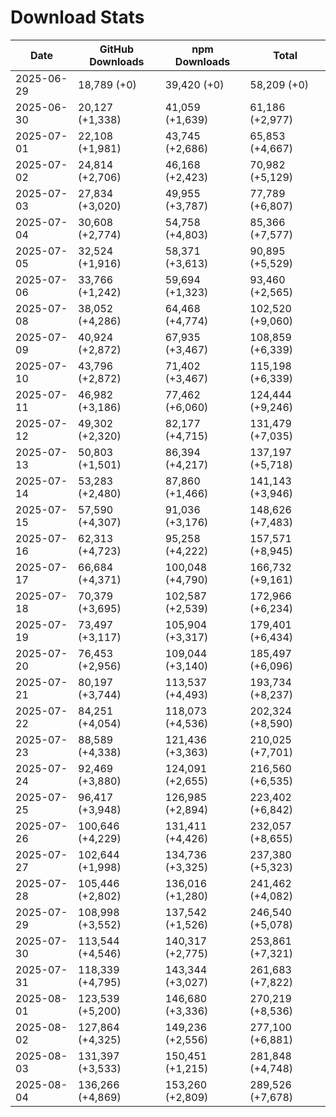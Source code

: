 # Download Stats

| Date       | GitHub Downloads | npm Downloads    | Total            |
| ---------- | ---------------- | ---------------- | ---------------- |
| 2025-06-29 | 18,789 (+0)      | 39,420 (+0)      | 58,209 (+0)      |
| 2025-06-30 | 20,127 (+1,338)  | 41,059 (+1,639)  | 61,186 (+2,977)  |
| 2025-07-01 | 22,108 (+1,981)  | 43,745 (+2,686)  | 65,853 (+4,667)  |
| 2025-07-02 | 24,814 (+2,706)  | 46,168 (+2,423)  | 70,982 (+5,129)  |
| 2025-07-03 | 27,834 (+3,020)  | 49,955 (+3,787)  | 77,789 (+6,807)  |
| 2025-07-04 | 30,608 (+2,774)  | 54,758 (+4,803)  | 85,366 (+7,577)  |
| 2025-07-05 | 32,524 (+1,916)  | 58,371 (+3,613)  | 90,895 (+5,529)  |
| 2025-07-06 | 33,766 (+1,242)  | 59,694 (+1,323)  | 93,460 (+2,565)  |
| 2025-07-08 | 38,052 (+4,286)  | 64,468 (+4,774)  | 102,520 (+9,060) |
| 2025-07-09 | 40,924 (+2,872)  | 67,935 (+3,467)  | 108,859 (+6,339) |
| 2025-07-10 | 43,796 (+2,872)  | 71,402 (+3,467)  | 115,198 (+6,339) |
| 2025-07-11 | 46,982 (+3,186)  | 77,462 (+6,060)  | 124,444 (+9,246) |
| 2025-07-12 | 49,302 (+2,320)  | 82,177 (+4,715)  | 131,479 (+7,035) |
| 2025-07-13 | 50,803 (+1,501)  | 86,394 (+4,217)  | 137,197 (+5,718) |
| 2025-07-14 | 53,283 (+2,480)  | 87,860 (+1,466)  | 141,143 (+3,946) |
| 2025-07-15 | 57,590 (+4,307)  | 91,036 (+3,176)  | 148,626 (+7,483) |
| 2025-07-16 | 62,313 (+4,723)  | 95,258 (+4,222)  | 157,571 (+8,945) |
| 2025-07-17 | 66,684 (+4,371)  | 100,048 (+4,790) | 166,732 (+9,161) |
| 2025-07-18 | 70,379 (+3,695)  | 102,587 (+2,539) | 172,966 (+6,234) |
| 2025-07-19 | 73,497 (+3,117)  | 105,904 (+3,317) | 179,401 (+6,434) |
| 2025-07-20 | 76,453 (+2,956)  | 109,044 (+3,140) | 185,497 (+6,096) |
| 2025-07-21 | 80,197 (+3,744)  | 113,537 (+4,493) | 193,734 (+8,237) |
| 2025-07-22 | 84,251 (+4,054)  | 118,073 (+4,536) | 202,324 (+8,590) |
| 2025-07-23 | 88,589 (+4,338)  | 121,436 (+3,363) | 210,025 (+7,701) |
| 2025-07-24 | 92,469 (+3,880)  | 124,091 (+2,655) | 216,560 (+6,535) |
| 2025-07-25 | 96,417 (+3,948)  | 126,985 (+2,894) | 223,402 (+6,842) |
| 2025-07-26 | 100,646 (+4,229) | 131,411 (+4,426) | 232,057 (+8,655) |
| 2025-07-27 | 102,644 (+1,998) | 134,736 (+3,325) | 237,380 (+5,323) |
| 2025-07-28 | 105,446 (+2,802) | 136,016 (+1,280) | 241,462 (+4,082) |
| 2025-07-29 | 108,998 (+3,552) | 137,542 (+1,526) | 246,540 (+5,078) |
| 2025-07-30 | 113,544 (+4,546) | 140,317 (+2,775) | 253,861 (+7,321) |
| 2025-07-31 | 118,339 (+4,795) | 143,344 (+3,027) | 261,683 (+7,822) |
| 2025-08-01 | 123,539 (+5,200) | 146,680 (+3,336) | 270,219 (+8,536) |
| 2025-08-02 | 127,864 (+4,325) | 149,236 (+2,556) | 277,100 (+6,881) |
| 2025-08-03 | 131,397 (+3,533) | 150,451 (+1,215) | 281,848 (+4,748) |
| 2025-08-04 | 136,266 (+4,869) | 153,260 (+2,809) | 289,526 (+7,678) |
